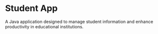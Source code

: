 # Student App
A Java application designed to manage student information and enhance productivity in educational institutions.
